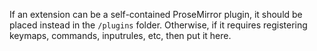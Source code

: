 If an extension can be a self-contained ProseMirror plugin, it should be placed instead in the `/plugins` folder.
Otherwise, if it requires registering keymaps, commands, inputrules, etc, then put it here.
